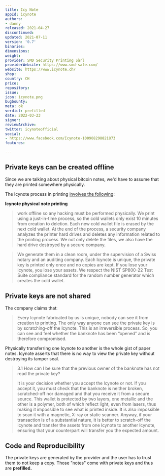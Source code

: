 ```yaml
---
title: Icy Note
appId: icynote
authors:
- danny
released: 2021-04-27
discontinued: 
updated: 2021-07-11
version: '0.7'
binaries: 
dimensions: 
weight: 
provider: SMD Security Printing Sàrl
providerWebsite: https://www.smd-safe.com/
website: https://www.icynote.ch/
shop: 
country: CH
price: 
repository: 
issue: 
icon: icynote.png
bugbounty: 
meta: ok
verdict: prefilled
date: 2022-03-23
signer: 
reviewArchive: 
twitter: icynoteofficial
social:
- https://www.facebook.com/Icynote-100908298821873
features: 

---
```


## Private keys can be created offline 

Since we are talking about physical bitcoin notes, we'd have to assume that they are printed somewhere physically.

The Icynote process in printing [involves the following](https://www.icynote.ch/faq):

**Icynote physical note printing**

> work offline so any hacking must be performed physically. We print using a just-in-time process, so the cold wallets only exist 10 minutes from creation to deletion. Each new cold wallet file is erased by the next cold wallet. At the end of the process, a security company analyzes the printer hard drives and deletes any information related to the printing process. We not only delete the files, we also have the hard drive destroyed by a secure company.

> We generate them in a clean room, under the supervision of a Swiss notary and an auditing company. Each Icynote is unique, the private key is printed only once and no copies are kept. If you lose your Icynote, you lose your assets. We respect the NIST SP800-22 Test Suite compliance standard for the random number generator which creates the cold wallet. 

## Private keys are not shared 

The company claims that: 

> Every Icynote fabricated by us is unique, nobody can see it from creation to printing. The only way anyone can see the private key is by scratching-off the Icynote. This is an irreversible process. So, you can see and feel whether the banknote has been “opened” and is therefore compromised.

Physically transferring one Icynote to another is the whole gist of paper notes. Icynote asserts that there is no way to view the private key without destroying its tamper seal. 

> 3.1 How can I be sure that the previous owner of the banknote has not read the private key?
>
> It is your decision whether you accept the Icynote or not. If you accept it, you must check that the banknote is neither broken, scratched-off nor damaged and that you receive it from a secure source. This wallet is protected by two layers, one metallic and the other is a polymer, both of which reflect light, even from lasers, thus making it impossible to see what is printed inside. It is also impossible to scan it with a magnetic, X-ray or static scanner. Anyway, if your transaction is of a substantial nature, it is better to scratch-off the Icynote and transfer the assets from one Icynote to another Icynote, ensuring that your counterpart will transfer you the expected amount.

## Code and Reproducibility  

The private keys are generated by the provider and the user has to trust them to not keep a copy. Those "notes" come with private keys and thus are **prefilled.**
